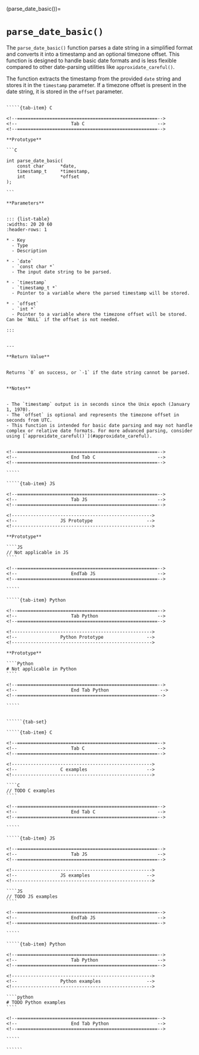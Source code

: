 <!-- ============================================================== -->
(parse_date_basic())=
# `parse_date_basic()`
<!-- ============================================================== -->


The `parse_date_basic()` function parses a date string in a simplified format and converts it into a timestamp and an optional timezone offset. 
This function is designed to handle basic date formats and is less flexible compared to other date-parsing utilities like `approxidate_careful()`.

The function extracts the timestamp from the provided `date` string and stores it in the `timestamp` parameter. 
If a timezone offset is present in the date string, it is stored in the `offset` parameter.


<!------------------------------------------------------------>
<!--                    Prototypes                          -->
<!------------------------------------------------------------>

``````{tab-set}

`````{tab-item} C

<!--====================================================-->
<!--                    Tab C                           -->
<!--====================================================-->

**Prototype**

```C

int parse_date_basic(
    const char      *date,
    timestamp_t     *timestamp,
    int             *offset
);

```

**Parameters**


::: {list-table}
:widths: 20 20 60
:header-rows: 1

* - Key
  - Type
  - Description

* - `date`
  - `const char *`
  - The input date string to be parsed.

* - `timestamp`
  - `timestamp_t *`
  - Pointer to a variable where the parsed timestamp will be stored.

* - `offset`
  - `int *`
  - Pointer to a variable where the timezone offset will be stored. Can be `NULL` if the offset is not needed.

:::


---

**Return Value**


Returns `0` on success, or `-1` if the date string cannot be parsed.


**Notes**


- The `timestamp` output is in seconds since the Unix epoch (January 1, 1970).
- The `offset` is optional and represents the timezone offset in seconds from UTC.
- This function is intended for basic date parsing and may not handle complex or relative date formats. For more advanced parsing, consider using [`approxidate_careful()`](#approxidate_careful).


<!--====================================================-->
<!--                    End Tab C                       -->
<!--====================================================-->

`````

`````{tab-item} JS

<!--====================================================-->
<!--                    Tab JS                          -->
<!--====================================================-->

<!---------------------------------------------------->
<!--                JS Prototype                    -->
<!---------------------------------------------------->

**Prototype**

````JS
// Not applicable in JS
````

<!--====================================================-->
<!--                    EndTab JS                       -->
<!--====================================================-->

`````

`````{tab-item} Python

<!--====================================================-->
<!--                    Tab Python                      -->
<!--====================================================-->

<!---------------------------------------------------->
<!--                Python Prototype                -->
<!---------------------------------------------------->

**Prototype**

````Python
# Not applicable in Python
````

<!--====================================================-->
<!--                    End Tab Python                   -->
<!--====================================================-->

`````

``````

<!------------------------------------------------------------>
<!--                    Examples                            -->
<!------------------------------------------------------------>

```````{dropdown} Examples

``````{tab-set}

`````{tab-item} C

<!--====================================================-->
<!--                    Tab C                           -->
<!--====================================================-->

<!---------------------------------------------------->
<!--                C examples                      -->
<!---------------------------------------------------->

````C
// TODO C examples
````

<!--====================================================-->
<!--                    End Tab C                       -->
<!--====================================================-->

`````

`````{tab-item} JS

<!--====================================================-->
<!--                    Tab JS                          -->
<!--====================================================-->

<!---------------------------------------------------->
<!--                JS examples                     -->
<!---------------------------------------------------->

````JS
// TODO JS examples
````

<!--====================================================-->
<!--                    EndTab JS                       -->
<!--====================================================-->

`````

`````{tab-item} Python

<!--====================================================-->
<!--                    Tab Python                      -->
<!--====================================================-->

<!---------------------------------------------------->
<!--                Python examples                 -->
<!---------------------------------------------------->

````python
# TODO Python examples
````

<!--====================================================-->
<!--                    End Tab Python                  -->
<!--====================================================-->

`````

``````

```````


